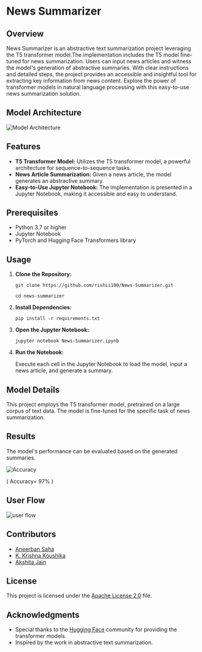 # News Summarizer

## Overview

News Summarizer is an abstractive text summarization project leveraging the T5 transformer model.The implementation includes the T5 model fine-tuned for news summarization. Users can input news articles and witness the model's generation of abstractive summaries. With clear instructions and detailed steps, the project provides an accessible and insightful tool for extracting key information from news content. Explore the power of transformer models in natural language processing with this easy-to-use news summarization solution.

## Model Architecture

![Model Architecture](https://github.com/rishii100/News-Summarizer/assets/98979613/537de912-1739-491d-9d1c-0c8f7c5843a1)


## Features

- **T5 Transformer Model:** Utilizes the T5 transformer model, a powerful architecture for sequence-to-sequence tasks.
- **News Article Summarization:** Given a news article, the model generates an abstractive summary.
- **Easy-to-Use Jupyter Notebook:** The implementation is presented in a Jupyter Notebook, making it accessible and easy to understand.

## Prerequisites

- Python 3.7 or higher
- Jupyter Notebook
- PyTorch and Hugging Face Transformers library

## Usage

1. **Clone the Repository:**

    ```
    git clone https://github.com/rishii100/News-Summarizer.git
    ```
    ```
    cd news-summarizer
    ```

2. **Install Dependencies:**

    ```
    pip install -r requirements.txt
    ```

3. **Open the Jupyter Notebook:**

    ```
    jupyter notebook News-Summarizer.ipynb
    ```

4. **Run the Notebook:**

    Execute each cell in the Jupyter Notebook to load the model, input a news article, and generate a summary.

## Model Details

This project employs the T5 transformer model, pretrained on a large corpus of text data. The model is fine-tuned for the specific task of news summarization.

## Results

The model's performance can be evaluated based on the generated summaries.

![Accuracy](https://github.com/rishii100/News-Summarizer/assets/98979613/4c70b3ce-eb5a-4452-b462-0c414bdf9d0a)

( Accuracy= 97% )

## User Flow
![user flow](https://github.com/rishii100/News-Summarizer/assets/98979613/de3255c5-ea83-4e88-9f93-7bc01ac2f1fb)

## Contributors

- [Aneerban Saha](https://github.com/rishii100)
- [K. Krishna Koushika](https://github.com/koushika6)
- [Akshita Jain](https://github.com/Akshita132)

## License

This project is licensed under the [Apache License 2.0](LICENSE) file.

## Acknowledgments

- Special thanks to the [Hugging Face](https://huggingface.co/) community for providing the transformer models.
- Inspired by the work in abstractive text summarization.

